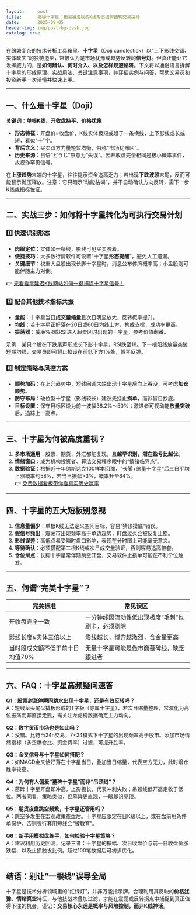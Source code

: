 ```yaml
---
layout:     post
title:      揭秘十字星：极易被忽视的K线形态如何扭转交易抉择
date:       2025-09-05
header-img: img/post-bg-desk.jpg
catalog: true
---
```


在纷繁复杂的技术分析工具箱里，**十字星**（Doji candlestick）以“上下影线交错、实体缺失”的独特造型，常被认为是市场犹豫或趋势反转的**信号灯**。但真正能让它发挥威力的，是**如何辨认、何时介入、以及怎样规避陷阱**。下文将以通俗语言拆解十字星的形成原理、实战用法、关键注意事项，并穿插实例与问答，帮助交易员和投资新手一次读懂并快速上手。

---

## 一、什么是十字星（Doji）

**关键词：单根K线、开收盘持平、价格犹豫**

- **形态特征**：开盘价≈收盘价，K线实体极短或趋于一条横线，上下影线或长或短，看似“十”字。  
- **背后含义**：买卖双方力量短暂均衡，俗称“市场犹豫区”。  
- **历史来源**：日语“どうじ”原意为“失误”。因开收盘完全相同是极小概率事件，故视作罕见信号。

在**上涨趋势**末端的十字星，往往提示资金追高乏力；若出现**下跌波段**末尾，反而可能预示抛压释放。注意：它只暗示“动能枯竭”，并不自动确认方向反转，需下一步K线或指标佐证。

---

## 二、实战三步：如何将十字星转化为可执行交易计划

### 1️⃣ **快速识别形态**

- **肉眼定位**：实体如一条线，影线可见买卖胶着。  
- **便捷技巧**：大多数行情软件可设置“十字星**形态提醒**”，避免人工遗漏。  
- **关键细节**：权重大盘股出现长脚十字星时，消息公布停牌概率高；小盘股则可能伴随主力对倒。

👉 [来看看零延迟K线网站如何一键捕捉十字星信号！](https://okxdog.com/)

### 2️⃣ **配合其他技术指标共振**

- **量能**：十字星当日**成交量缩量**且次日明显放大，反转概率提升。  
- **均线**：若十字星正好落在20日或60日均线上方，构成支撑，成功率更高。  
- **振荡器**：威廉%R或RSI进入超卖区时出现的十字星，参考价值翻番。

示例：某只个股在下跌尾声形成长下影十字星，RSI跌至18。下一根阳线放量突破短期均线，交易员即可将止损设在前低下方1%处，博弈反弹。

### 3️⃣ **制定策略与风控方案**

- **顺势加码**：在上升趋势中，短线回调末端出现十字星后向上吞没，可考虑**加仓顺势**。  
- **防守布局**：破位型十字星（影线较长）建议先挂**止损单**，而非盲目抄底。  
- **目标设置**：保守目标区设为前一波幅38.2%～50%；激进者可视动能**放量突破**后，追踪上一高点。

---

## 三、十字星为何被高度重视？

1. **多市场通用**：股票、期货、外汇都能复现，且**越早识别，潜在盈亏比越优**。  
2. **情绪窗口**：成为机构投资者、算法交易程序眼中的“情绪临界点”。  
3. **数据验证**：根据近十年纳斯达克100样本回溯，“长脚+缩量十字星”后三日平均上涨概率约58%，若当日振幅>3%，概率升至64%。  
👉 [免费数据看板带你看真实历史赢率](https://okxdog.com/)

---

## 四、十字星的五大短板别忽视

1. **信息量偏少**：单根K线无法定义空间目标，容易“猜顶摸底”错误。  
2. **假信号频出**：震荡市出现频率高于单边趋势，盯盘过久会被反复止损。  
3. **影线误差**：高低点易受瞬时盘口影响，表现在分时图上可能毫无意义。  
4. **等待确认**：必须搭配第二根K线或次日成交量验证，否则容易追高被套。  
5. **仓位滑点**：长脚十字星常伴随跳空开盘，交易软件止损单可能在不利价位触发。

---

## 五、何谓“完美十字星”？

| 完美标准 | 常见误区 |
| --- | --- |
| 开收盘完全一致 | 一分钟线因流动性低出现极度“毛刺”也刷卡，必须剔除 |
| 影线长度≥实体三倍以上 | 影线越长，博弈越激烈，含金量更高 |
| 当时段成交额不低于前十日均值70% | 无量十字星可能是做市商墓碑线，缺乏跟进者 |

---

## 六、FAQ：十字星高频疑问速答

**Q1：股票封涨停瞬间跳水出现十字星，还是有效反转吗？**  
A：短线龙头尾盘撬板形成的T字板（亦属十字星），若次日缩量整理，常演化为高位振荡而非直接走熊，需关注龙虎榜数据确定主力动向。

**Q2：数字货币市场也是如此吗？**  
A：没错。比特币24h交易，7×24模式下十字星的出现频率高于股市。添加市场情绪指标（多空爆仓比、资金费率）过滤，可提升胜率。

**Q3：金叉信号与十字星如何搭配？**  
A：如MACD金叉恰好落在十字星当日，叠加当日缩量，代表空方无力，此时增仓胜率较高。

**Q4：为何有人偏爱“墓碑十字星”而非“吊颈线”？**  
A：墓碑十字星开盘即冲高，上影极长，代表冲刺失败；吊颈线低开高走收于低位。两者同看，策略类似，但墓碑更直观，一眼即识见顶。

**Q5：期货夜盘跳空频繁，十字星还管用吗？**  
A：跳空多发生在宏观政策夜盘后。十字星应限定在日K级以上，或在盘前用条件单保护，否则强行套用短线会“被教育”。

**Q6：新手用模拟盘练手，如何检验十字星策略？**  
A：建议利用历史回测，记录三者：十字星的振幅、次日收盘价与前一日收盘价涨跌幅、以及止损触发比例。超过100笔数据后可初步优化。

---

## 结语：别让“一根线”误导全局

十字星是技术分析领域里的“红绿灯”，并非万能指示牌。合理利用其反映的**价格犹豫、情绪真空**特征，与他技战术叠加过滤，才能在震荡或反转拐点中捕捉到真正值得下注的机会。谨记：**交易核心永远是概率与风险控制，而非K线神话**。